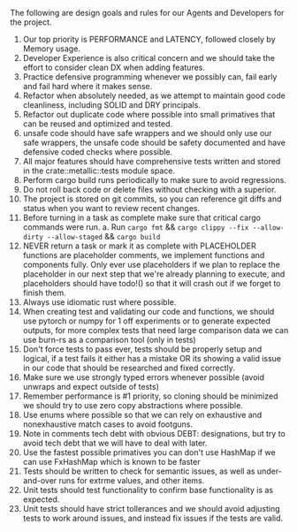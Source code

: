The following are design goals and rules for our Agents and Developers for the project. 

1. Our top priority is PERFORMANCE and LATENCY, followed closely by Memory usage. 
2. Developer Experience is also critical concern and we should take the effort to consider clean DX when adding features.
3. Practice defensive programming whenever we possibly can, fail early and fail hard where it makes sense.
4. Refactor when absolutely needed, as we attempt to maintain good code cleanliness, including SOLID and DRY principals. 
5. Refactor out duplicate code where possible into small primatives that can be reused and optimized and tested. 
6. unsafe code should have safe wrappers and we should only use our safe wrappers, the unsafe code should be safety documented and have defensive coded checks where possible.
7. All major features should have comprehensive tests written and stored in the crate::metallic::tests module space. 
8. Perform cargo build runs periodically to make sure to avoid regressions.
9. Do not roll back code or delete files without checking with a superior. 
10. The project is stored on git commits, so you can reference git diffs and status when you want to review recent changes.
11. Before turning in a task as complete make sure that critical cargo commands were run.
   a. Run `cargo fmt` && `cargo clippy --fix --allow-dirty --allow-staged` && `cargo build`
12. NEVER return a task or mark it as complete with PLACEHOLDER functions are placeholder comments, we implement functions and components fully. Only ever use placeholders if we plan to replace the placeholder in our next step that we're already planning to execute, and placeholders should have todo!() so that it will crash out if we forget to finish them.
13. Always use idiomatic rust where possible.
14. When creating test and validating our code and functions, we should use pytorch or numpy for 1 off experiments or to generate expected outputs, for more complex tests that need large comparison data we can use burn-rs as a comparison tool (only in tests)
15. Don't force tests to pass ever, tests should be properly setup and logical, if a test fails it either has a mistake OR its showing a valid issue in our code that should be researched and fixed correctly.
16. Make sure we use strongly typed errors whenever possible (avoid unwraps and expect outside of tests)
17. Remember performance is #1 priority, so cloning should be minimized we should try to use zero copy abstractions where possible. 
18. Use enums where possible so that we can rely on exhaustive and nonexhaustive match cases to avoid footguns.
19. Note in comments tech debt with obvious DEBT: designations, but try to avoid tech debt that we will have to deal with later.
20. Use the fastest possible primatives you can don't use HashMap if we can use FxHashMap which is known to be faster
21. Tests should be written to check for semantic issues, as well as under-and-over runs for extrme values, and other items.
22. Unit tests should test functionality to confirm base functionality is as expected.
23. Unit tests should have strict tollerances and we should avoid adjusting tests to work around issues, and instead fix issues if the tests are valid.